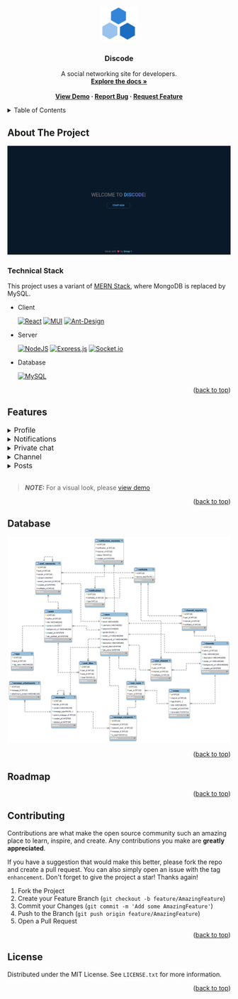 <!-- Improved compatibility of back to top link: See: https://github.com/othneildrew/Best-README-Template/pull/73 -->
<a name="readme-top"></a>

<!-- PROJECT SHIELDS -->
<!--
*** I'm using markdown "reference style" links for readability.
*** Reference links are enclosed in brackets [ ] instead of parentheses ( ).
*** See the bottom of this document for the declaration of the reference variables
*** for contributors-url, forks-url, etc. This is an optional, concise syntax you may use.
*** https://www.markdownguide.org/basic-syntax/#reference-style-links
-->

<!-- PROJECT LOGO -->
<br />
<div align="center">
  <a href="https://github.com/dat-roy/discode">
    <img src="https://github.com/dat-roy/discode/blob/assets/images/logo.png?raw=true" alt="Logo" width="80" height="80">
  </a>

  <h3 align="center">Discode</h3>

  <p align="center">
    A social networking site for developers.
    <br />
    <a href=""><strong>Explore the docs »</strong></a>
    <br />
    <br />
    <b>
    <a href="https://drive.google.com/drive/folders/1d7FXsUYkdc67q2gSqXH5yPMawXFfe8qg">View Demo</a>
    ·
    <a href="https://github.com/dat-roy/discode/issues">Report Bug</a>
    ·
    <a href="https://github.com/dat-roy/discode/labels/enhancement">Request Feature</a>
    </b>
  </p>
</div>

<!-- TABLE OF CONTENTS -->
<details>
  <summary>Table of Contents</summary>
  <ol>
    <li>
      <a href="#about-the-project">About The Project</a>
      <ul>
        <li><a href="#technical-stack">Technical Stack</a></li>
      </ul>
    </li>
    <li><a href="#features">Features</a></li>
    <li><a href="#database">Database</a></li>
    <li><a href="#roadmap">Roadmap</a></li>
    <li><a href="#contributing">Contributing</a></li>
    <li><a href="#license">License</a></li>
  </ol>
</details>

## About The Project

![Discode Landing Page](https://raw.githubusercontent.com/dat-roy/discode/assets/images/intro.png)


### Technical Stack
This project uses a variant of <a href="https://www.mongodb.com/mern-stack">MERN Stack</a>, where MongoDB is replaced by MySQL.

* Client
  
  [![React](https://img.shields.io/badge/react-%2320232a.svg?style=for-the-badge&logo=react&logoColor=%2361DAFB)][React-url]
  [![MUI](https://img.shields.io/badge/MUI-%230081CB.svg?style=for-the-badge&logo=mui&logoColor=white)][MUI-url]
  [![Ant-Design](https://img.shields.io/badge/-AntDesign-%230170FE?style=for-the-badge&logo=ant-design&logoColor=white)][Antd-url]
  
* Server

  [![NodeJS](https://img.shields.io/badge/node.js-6DA55F?style=for-the-badge&logo=node.js&logoColor=white)][NodeJs-url]
  [![Express.js](https://img.shields.io/badge/express.js-%23404d59.svg?style=for-the-badge&logo=express&logoColor=%2361DAFB)][ExpressJs-url]
  [![Socket.io](https://img.shields.io/badge/Socket.io-black?style=for-the-badge&logo=socket.io&badgeColor=010101)][SocketIo-url]
  
* Database
  
  [![MySQL](https://img.shields.io/badge/mysql-%2300f.svg?style=for-the-badge&logo=mysql&logoColor=white)][MySQL-url]



<p align="right">(<a href="#readme-top">back to top</a>)</p>

## Features
<details>
<summary><font size="+0">Profile</font></summary>

![Profile page](https://raw.githubusercontent.com/dat-roy/discode/assets/images/profile/profile.png)

</details>

<details>
<summary><font size="+0">Notifications</font></summary>

Here you can see your notification history. There are 2 types of notifications:
* Post notifications (when someone liked or commented on one of your posts).
* Channel notifications (when someone invited you to join a channel, or your request to join was declined).
  
![Notifications Page](https://raw.githubusercontent.com/dat-roy/discode/assets/images/notifications/notifications.png)
  
</details>

<details>
<summary><font size="+0">Private chat</font></summary>

<em>It is a space for private messages, inspired by Messenger of Meta.</em>


Main view:

![](https://raw.githubusercontent.com/dat-roy/discode/assets/images/chat/chat--first-view.png)

After click any room:

![](https://raw.githubusercontent.com/dat-roy/discode/assets/images/chat/chat--inner-view.png)

You can send some texts, some emojis or an image:

![](https://raw.githubusercontent.com/dat-roy/discode/assets/images/chat/chat--input.png)

You can also click on the an image to see the preview:

![](https://raw.githubusercontent.com/dat-roy/discode/assets/images/chat/chat--image-preview.png)

In addition to the above, this feature also shows you the online status of the people you have chatted with, and the status of viewing messages or not <b>in real-time</b>. 

</details>

<details>
<summary><font size="+0">Channel</font></summary>

<em>This feature is inspired by Discord.</em>

    This is a suitable place for people to connect with each other and share useful experiences.

Main view:

![](https://raw.githubusercontent.com/dat-roy/discode/assets/images/channel/channel--main-view.png)

Click on a channel to see the preview and be able to send a request to join:

![](https://raw.githubusercontent.com/dat-roy/discode/assets/images/channel/channel--preview.png)

You can search channels by enter a keyword into search bar.<br/>
<em>Toggle highlight</em> will help you to know which results are the most suitable to the keyword.

![](https://raw.githubusercontent.com/dat-roy/discode/assets/images/channel/channel--search.png)

If you want to create your own communities, this channel creator will be helpful, within only two easy steps:

![](https://raw.githubusercontent.com/dat-roy/discode/assets/images/channel/channel--creator-1.png)

![](https://raw.githubusercontent.com/dat-roy/discode/assets/images/channel/channel--creator-2.png)

![](https://raw.githubusercontent.com/dat-roy/discode/assets/images/channel/channel--creator-3.png)

Inside a channel:

![](https://raw.githubusercontent.com/dat-roy/discode/assets/images/channel/channel--inner-view.png)

Every members can invite other people to join:

![](https://raw.githubusercontent.com/dat-roy/discode/assets/images/channel/channel--invite.png)

But only admin can receive people's requests to join and decide whether to approve it or not:

![](https://raw.githubusercontent.com/dat-roy/discode/assets/images/channel/channel--admin-notifications.png)

And only admin has permission to create rooms:

![](https://raw.githubusercontent.com/dat-roy/discode/assets/images/channel/channel--create-room.png)


</details>

<details>
<summary><font size="+0">Posts</font></summary>

<em>This feature is inspired by Medium.</em>

    Here you can publish posts/articles to share your knowledge with everyone.

This is the main page where we can view featured posts, authors and topics.

![](https://raw.githubusercontent.com/dat-roy/discode/assets/images/post/post--feed.png)

Searching posts:

![](https://raw.githubusercontent.com/dat-roy/discode/assets/images/post/post--search.png)

Create your own posts:

![](https://raw.githubusercontent.com/dat-roy/discode/assets/images/post/post--creator.png)

Read a post:

![](https://raw.githubusercontent.com/dat-roy/discode/assets/images/post/post--view.png)

Comment box:

![](https://raw.githubusercontent.com/dat-roy/discode/assets/images/post/post--comment.png)

</details>
<br/>

> **_NOTE:_** For a visual look, please <a href="https://drive.google.com/drive/folders/1d7FXsUYkdc67q2gSqXH5yPMawXFfe8qg">view demo</a>

<p align="right">(<a href="#readme-top">back to top</a>)</p>

## Database

![Database Relational Diagram](https://raw.githubusercontent.com/dat-roy/discode/assets/images/database.png)

<p align="right">(<a href="#readme-top">back to top</a>)</p>

## Roadmap

<p align="right">(<a href="#readme-top">back to top</a>)</p>

## Contributing

Contributions are what make the open source community such an amazing place to learn, inspire, and create. Any contributions you make are **greatly appreciated**.

If you have a suggestion that would make this better, please fork the repo and create a pull request. You can also simply open an issue with the tag `enhancement`.
Don't forget to give the project a star! Thanks again!

1. Fork the Project
2. Create your Feature Branch (`git checkout -b feature/AmazingFeature`)
3. Commit your Changes (`git commit -m 'Add some AmazingFeature'`)
4. Push to the Branch (`git push origin feature/AmazingFeature`)
5. Open a Pull Request

<p align="right">(<a href="#readme-top">back to top</a>)</p>

## License

Distributed under the MIT License. See `LICENSE.txt` for more information.

<p align="right">(<a href="#readme-top">back to top</a>)</p>

<!-- MARKDOWN LINKS & IMAGES -->
<!-- https://www.markdownguide.org/basic-syntax/#reference-style-links -->
[React-url]: https://reactjs.org/
[MUI-url]: https://mui.com
[Antd-url]: https://ant.design
[NodeJs-url]: https://nodejs.org/en
[ExpressJs-url]: https://expressjs.com/
[SocketIo-url]: https://socket.io
[MySQL-url]: https://mysql.com
